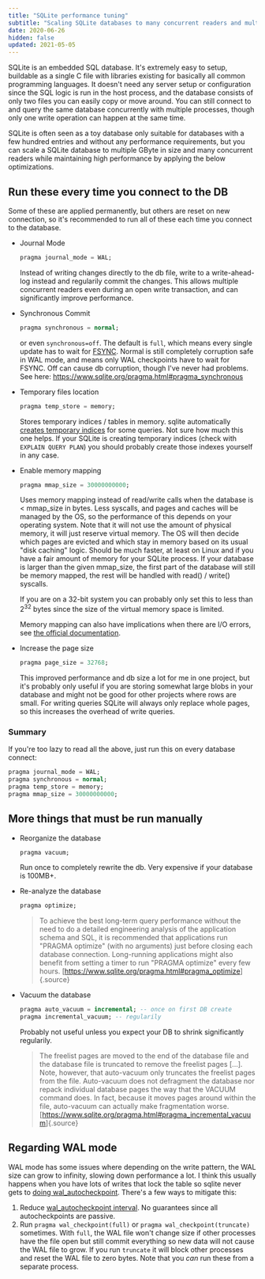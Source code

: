 ```yaml
---
title: "SQLite performance tuning"
subtitle: "Scaling SQLite databases to many concurrent readers and multiple gigabytes while maintaining 100k SELECTs per second"
date: 2020-06-26
hidden: false
updated: 2021-05-05
---
```


SQLite is an embedded SQL database. It's extremely easy to setup, buildable as a single C file with libraries existing for basically all common programming languages. It doesn't need any server setup or configuration since the SQL logic is run in the host process, and the database consists of only two files you can easily copy or move around. You can still connect to and query the same database concurrently with multiple processes, though only one write operation can happen at the same time.

SQLite is often seen as a toy database only suitable for databases with a few hundred entries and without any performance requirements, but you can scale a SQLite database to multiple GByte in size and many concurrent readers while maintaining high performance by applying the below optimizations.

## Run these every time you connect to the DB

Some of these are applied permanently, but others are reset on new connection, so it's recommended to run all of these each time you connect to the database.

-   Journal Mode

    ```sql
    pragma journal_mode = WAL;
    ```

    Instead of writing changes directly to the db file, write to a write-ahead-log instead and regularily commit the changes. This allows multiple concurrent readers even during an open write transaction, and can significantly improve performance.

-   Synchronous Commit

    ```sql
    pragma synchronous = normal;
    ```

    or even `synchronous=off`. The default is `full`, which means every single update has to wait for [FSYNC](<https://en.wikipedia.org/wiki/Sync_(Unix)>). Normal is still completely corruption safe in WAL mode, and means only WAL checkpoints have to wait for FSYNC. Off can cause db corruption, though I've never had problems. See here: https://www.sqlite.org/pragma.html#pragma_synchronous

-   Temporary files location

    ```sql
    pragma temp_store = memory;
    ```

    Stores temporary indices / tables in memory. sqlite automatically [creates temporary indices](https://www.sqlite.org/tempfiles.html#transient_indices) for some queries. Not sure how much this one helps. If your SQLite is creating temporary indices (check with `EXPLAIN QUERY PLAN`) you should probably create those indexes yourself in any case.

-   Enable memory mapping

    ```sql
    pragma mmap_size = 30000000000;
    ```

    Uses memory mapping instead of read/write calls when the database is < mmap_size in bytes. Less syscalls, and pages and caches will be managed by the OS, so the performance of this depends on your operating system. Note that it will not use the amount of physical memory, it will just reserve virtual memory. The OS will then decide which pages are evicted and which stay in memory based on its usual "disk caching" logic. Should be much faster, at least on Linux and if you have a fair amount of memory for your SQLite process. If your database is larger than the given mmap_size, the first part of the database will still be memory mapped, the rest will be handled with read() / write() syscalls.

    If you are on a 32-bit system you can probably only set this to less than $2^{32}$ bytes since the size of the virtual memory space is limited.

    Memory mapping can also have implications when there are I/O errors, see [the official documentation](https://sqlite.org/mmap.html).

-   Increase the page size

    ```sql
    pragma page_size = 32768;
    ```

    This improved performance and db size a lot for me in one project, but it's probably only useful if you are storing somewhat large blobs in your database and might not be good for other projects where rows are small. For writing queries SQLite will always only replace whole pages, so this increases the overhead of write queries.

### Summary

If you're too lazy to read all the above, just run this on every database connect:

```sql
pragma journal_mode = WAL;
pragma synchronous = normal;
pragma temp_store = memory;
pragma mmap_size = 30000000000;
```

## More things that must be run manually

-   Reorganize the database

    ```sql
    pragma vacuum;
    ```

    Run once to completely rewrite the db. Very expensive if your database is 100MB+.

-   Re-analyze the database

    ```sql
    pragma optimize;
    ```

    > To achieve the best long-term query performance without the need to do a detailed engineering analysis of the application schema and SQL, it is recommended that applications run "PRAGMA optimize" (with no arguments) just before closing each database connection. Long-running applications might also benefit from setting a timer to run "PRAGMA optimize" every few hours.
    > [<https://www.sqlite.org/pragma.html#pragma_optimize>]{.source}

-   Vacuum the database

    ```sql
    pragma auto_vacuum = incremental; -- once on first DB create
    pragma incremental_vacuum; -- regularily
    ```

    Probably not useful unless you expect your DB to shrink significantly regularily.

    > The freelist pages are moved to the end of the database file and the database file is truncated to remove the freelist pages [...]. Note, however, that auto-vacuum only truncates the freelist pages from the file. Auto-vacuum does not defragment the database nor repack individual database pages the way that the VACUUM command does. In fact, because it moves pages around within the file, auto-vacuum can actually make fragmentation worse.
    > [<https://www.sqlite.org/pragma.html#pragma_incremental_vacuum>]{.source}

## Regarding WAL mode

WAL mode has some issues where depending on the write pattern, the WAL size can grow to infinity, slowing down performance a lot. I think this usually happens when you have lots of writes that lock the table so sqlite never gets to [doing wal_autocheckpoint](https://www.sqlite.org/wal.html#ckpt). There's a few ways to mitigate this:

1. Reduce [wal_autocheckpoint interval](https://www.sqlite.org/pragma.html#pragma_wal_autocheckpoint). No guarantees since all autocheckpoints are passive.
2. Run `pragma wal_checkpoint(full)` or `pragma wal_checkpoint(truncate)` sometimes. With `full`, the WAL file won't change size if other processes have the file open but still commit everything so new data will not cause the WAL file to grow. If you run `truncate` it will block other processes and reset the WAL file to zero bytes. Note that you _can_ run these from a separate process.
